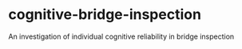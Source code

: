 # cognitive-bridge-inspection
An investigation of individual cognitive reliability in bridge inspection
